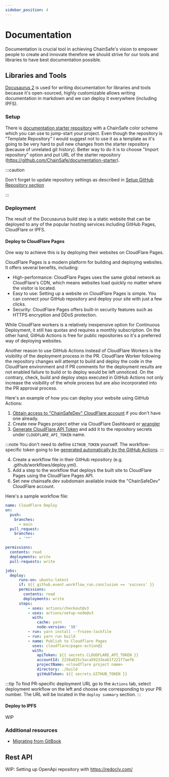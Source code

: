 ```yaml
---
sidebar_position: 4
---
```


# Documentation

Documentation is crucial tool in achieving ChainSafe's vision to empower
people to create and innovate therefore we should strive for our tools and libraries
to have best documentation possible.

## Libraries and Tools

[Docusaurus 2](https://docusaurus.io/) is used for writing documentation for libraries and tools
because it's open-sourced, highly customizable allows writing documentation in markdown
and we can deploy it everywhere (including IPFS).

### Setup

There is [documentation starter repository](https://github.com/ChainSafe/documentation-starter) with a ChainSafe color scheme which you can use to jump-start your project.
Even though the repository is "Template Repository" I would suggest not to use it as a template as it's going to 
be very hard to pull new changes from the starter repository (because of unrelated git history).
Better way to do it is to choose "Import repository" option and put URL of the starter repository (https://github.com/ChainSafe/documentation-starter).

:::caution

Don't forget to update repository settings as described in [Setup GitHub Repository section](1_development-flow/1_setup_repository.md)

:::

### Deployment

The result of the Docusaurus build step is a static website that can be deployed to
any of the popular hosting services including GitHub Pages, CloudFlare or IPFS.

#### Deploy to CloudFlare Pages

One way to achieve this is by deploying their websites on CloudFlare Pages.

CloudFlare Pages is a modern platform for building and deploying websites. It offers several benefits, including:

- High-performance: CloudFlare Pages uses the same global network as CloudFlare's CDN, which means websites load quickly no matter where the visitor is located.
- Easy to use: Setting up a website on CloudFlare Pages is simple. You can connect your GitHub repository and deploy your site with just a few clicks.
- Security: CloudFlare Pages offers built-in security features such as HTTPS encryption and DDoS protection.

While CloudFlare workers is a relatively inexpensive option for Continuous Deployment, it still has quotas and requires a monthly subscription. On the other hand, GitHub Actions is free for public repositories so it's a preferred way of deploying websites.

Another reason to use GitHub Actions instead of CloudFlare Workers is the visibility of the deployment process in the PR. CloudFlare Worker following the repository changes will attempt to build and deploy the code in the CloudFlare environment and if PR comments for the deployment results are not enabled failure to build or to deploy would be left unnoticed. On the contrary, check, build and deploy steps executed in GitHub Actions not only increase the visibility of the whole process but are also incorporated into the PR approval process.

Here's an example of how you can deploy your website using GitHub Actions:

1. [Obtain access to "ChainSafeDev" CloudFlare account](https://github.com/ChainSafe/cloudflare-hosting-mgmt/blob/master/members.tf) if you don't have one already.
2. Create new Pages project either via CloudFlare Dashboard or [wrangler](https://developers.cloudflare.com/workers/wrangler/install-and-update/)
3. [Generate CloudFlare API Token](https://github.com/cloudflare/pages-action#generate-an-api-token) and add it to the repository secrets under `CLOUDFLARE_API_TOKEN` name.

:::note
You don't need to define `GITHUB_TOKEN` yourself. The workflow-specific token going to be [generated automatically by the GitHub Actions](https://docs.github.com/en/actions/security-guides/automatic-token-authentication).
:::

4. Create a workflow file in their GitHub repository (e.g. .github/workflows/deploy.yml).
5. Add a step to the workflow that deploys the built site to CloudFlare Pages using the CloudFlare Pages API.
6. Set new chainsafe.dev subdomain available inside the "ChainSafeDev" CloudFlare account.

Here's a sample workflow file:

```yaml
name: CloudFlare Deploy
on: 
  push:
    branches:
      - main
  pull_request:
    branches:
      - '**'

permissions:
  contents: read
  deployments: write
  pull-requests: write

jobs:
  deploy:
      runs-on: ubuntu-latest
      if: ${{ github.event.workflow_run.conclusion == 'success' }}
      permissions:
        contents: read
        deployments: write
      steps:
          - uses: actions/checkout@v3
          - uses: actions/setup-node@v3
            with:
              cache: yarn
              node-version: '16'
          - run: yarn install --frozen-lockfile
          - run: yarn run build
          - name: Publish to Cloudflare Pages
            uses: cloudflare/pages-action@1
            with:
              apiToken: ${{ secrets.CLOUDFLARE_API_TOKEN }}
              accountId: 2238a825c5aca59233eab1f221f7aefb
              projectName: <cloudflare project name>
              directory: ./build
              gitHubToken: ${{ secrets.GITHUB_TOKEN }}
```

:::tip
To find PR-specific deployment URL go to the `Actions` tab, select deployment workflow on the left and choose one corresponding to your PR number. The URL will be located in the `deploy summary` section.
:::

#### Deploy to IPFS

WIP

### Additional resources
- <a href="/pages/gitbook-migration" target="_blank">Migrating from GitBook</a>


## Rest API

WIP: Setting up OpenApi repository with https://redocly.com/
